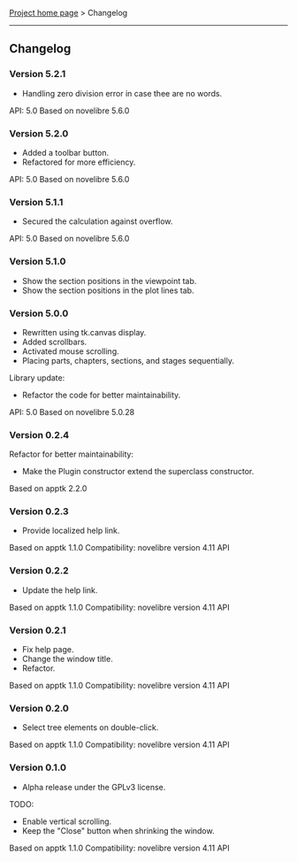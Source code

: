 [Project home page](../) > Changelog

------------------------------------------------------------------------

## Changelog


### Version 5.2.1

- Handling zero division error in case thee are no words. 

API: 5.0
Based on novelibre 5.6.0


### Version 5.2.0

- Added a toolbar button.
- Refactored for more efficiency. 

API: 5.0
Based on novelibre 5.6.0


### Version 5.1.1

- Secured the calculation against overflow. 

API: 5.0
Based on novelibre 5.6.0


### Version 5.1.0

- Show the section positions in the viewpoint tab.
- Show the section positions in the plot lines tab.


### Version 5.0.0

- Rewritten using tk.canvas display.
- Added scrollbars.
- Activated mouse scrolling.
- Placing parts, chapters, sections, and stages sequentially. 

Library update:
- Refactor the code for better maintainability.

API: 5.0
Based on novelibre 5.0.28

### Version 0.2.4

Refactor for better maintainability:

- Make the Plugin constructor extend the superclass constructor.

Based on apptk 2.2.0

### Version 0.2.3

- Provide localized help link.

Based on apptk 1.1.0
Compatibility: novelibre version 4.11 API

### Version 0.2.2

- Update the help link.

Based on apptk 1.1.0
Compatibility: novelibre version 4.11 API

### Version 0.2.1

- Fix help page.
- Change the window title.
- Refactor.

Based on apptk 1.1.0
Compatibility: novelibre version 4.11 API

### Version 0.2.0

- Select tree elements on double-click.

Based on apptk 1.1.0
Compatibility: novelibre version 4.11 API

### Version 0.1.0

- Alpha release under the GPLv3 license.

TODO:
- Enable vertical scrolling.
- Keep the "Close" button when shrinking the window. 

Based on apptk 1.1.0
Compatibility: novelibre version 4.11 API
